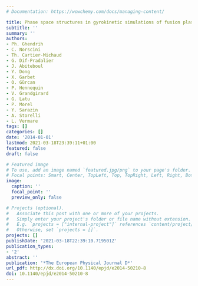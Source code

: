 ```yaml
---
# Documentation: https://wowchemy.com/docs/managing-content/

title: Phase space structures in gyrokinetic simulations of fusion plasma turbulence
subtitle: ''
summary: ''
authors:
- Ph. Ghendrih
- C. Norscini
- Th. Cartier-Michaud
- G. Dif-Pradalier
- J. Abiteboul
- Y. Dong
- X. Garbet
- O. Gürcan
- P. Hennequin
- V. Grandgirard
- G. Latu
- P. Morel
- Y. Sarazin
- A. Storelli
- L. Vermare
tags: []
categories: []
date: '2014-01-01'
lastmod: 2021-03-18T23:39:11+01:00
featured: false
draft: false

# Featured image
# To use, add an image named `featured.jpg/png` to your page's folder.
# Focal points: Smart, Center, TopLeft, Top, TopRight, Left, Right, BottomLeft, Bottom, BottomRight.
image:
  caption: ''
  focal_point: ''
  preview_only: false

# Projects (optional).
#   Associate this post with one or more of your projects.
#   Simply enter your project's folder or file name without extension.
#   E.g. `projects = ["internal-project"]` references `content/project/deep-learning/index.md`.
#   Otherwise, set `projects = []`.
projects: []
publishDate: '2021-03-18T22:39:10.719501Z'
publication_types:
- '2'
abstract: ''
publication: '*The European Physical Journal D*'
url_pdf: http://dx.doi.org/10.1140/epjd/e2014-50210-8
doi: 10.1140/epjd/e2014-50210-8
---
```

